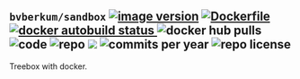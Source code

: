 ## ``bvberkum/sandbox`` [![image version](https://images.microbadger.com/badges/version/bvberkum/sandbox.svg)](https://microbadger.com/images/bvberkum/sandbox "microbadger.com version metadata") [ ![Dockerfile](https://img.shields.io/badge/Dockerfile-GitHub-blue.svg) ](https://github.com/bvberkum/x-docker/blob/master/_/sandbox/Dockerfile) [ ![docker autobuild status](https://img.shields.io/docker/build/bvberkum/sandbox.svg) ](https://cloud.docker.com/repository/docker/bvberkum/sandbox) ![docker hub pulls](https://img.shields.io/docker/pulls/bvberkum/sandbox.svg) ![code](https://img.shields.io/github/languages/code-size/bvberkum/x-docker.svg) ![repo](https://img.shields.io/github/repo-size/bvberkum/x-docker.svg) ![](https://img.shields.io/maintenance/yes/2019.svg) ![commits per year](https://img.shields.io/github/commit-activity/y/bvberkum/x-docker.svg) ![repo license](https://img.shields.io/github/license/bvberkum/x-docker.svg)

Treebox with docker.
